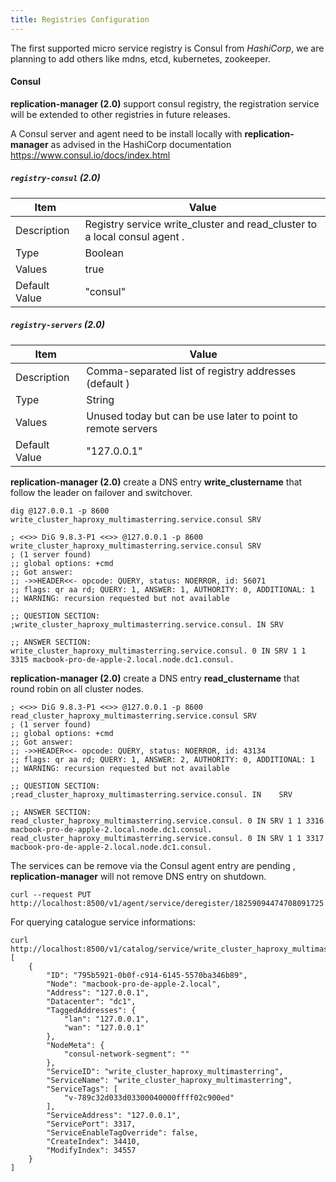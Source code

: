 ```yaml
---
title: Registries Configuration
---
```

The first supported micro service registry is Consul from *HashiCorp*, we are planning to add others like mdns, etcd, kubernetes, zookeeper.

#### Consul

**replication-manager (2.0)** support consul registry, the registration service will be extended to other registries in future releases.

A Consul server and agent need to be install locally with **replication-manager** as advised in the HashiCorp documentation https://www.consul.io/docs/index.html

##### `registry-consul` (2.0)

| Item | Value |
| ---- | ----- |
| Description | Registry service write_cluster and read_cluster to a local consul agent . |
| Type | Boolean |
| Values | true |
| Default Value | "consul" |  

##### `registry-servers` (2.0)

| Item | Value |
| ---- | ----- |
| Description | Comma-separated list of registry addresses (default ) |
| Type | String |
| Values | Unused today but can be use later to point to remote servers|
| Default Value | "127.0.0.1" |


**replication-manager (2.0)** create a DNS entry **write_clustername** that follow the leader on failover and switchover.


```
dig @127.0.0.1 -p 8600 write_cluster_haproxy_multimasterring.service.consul SRV

; <<>> DiG 9.8.3-P1 <<>> @127.0.0.1 -p 8600 write_cluster_haproxy_multimasterring.service.consul SRV
; (1 server found)
;; global options: +cmd
;; Got answer:
;; ->>HEADER<<- opcode: QUERY, status: NOERROR, id: 56071
;; flags: qr aa rd; QUERY: 1, ANSWER: 1, AUTHORITY: 0, ADDITIONAL: 1
;; WARNING: recursion requested but not available

;; QUESTION SECTION:
;write_cluster_haproxy_multimasterring.service.consul. IN SRV

;; ANSWER SECTION:
write_cluster_haproxy_multimasterring.service.consul. 0	IN SRV 1 1 3315 macbook-pro-de-apple-2.local.node.dc1.consul.
```

**replication-manager (2.0)** create a DNS entry **read_clustername** that round robin on all cluster nodes.


```
; <<>> DiG 9.8.3-P1 <<>> @127.0.0.1 -p 8600 read_cluster_haproxy_multimasterring.service.consul SRV
; (1 server found)
;; global options: +cmd
;; Got answer:
;; ->>HEADER<<- opcode: QUERY, status: NOERROR, id: 43134
;; flags: qr aa rd; QUERY: 1, ANSWER: 2, AUTHORITY: 0, ADDITIONAL: 1
;; WARNING: recursion requested but not available

;; QUESTION SECTION:
;read_cluster_haproxy_multimasterring.service.consul. IN	SRV

;; ANSWER SECTION:
read_cluster_haproxy_multimasterring.service.consul. 0 IN SRV 1 1 3316 macbook-pro-de-apple-2.local.node.dc1.consul.
read_cluster_haproxy_multimasterring.service.consul. 0 IN SRV 1 1 3317 macbook-pro-de-apple-2.local.node.dc1.consul.
```

The services can be remove via the Consul agent entry are pending , **replication-manager** will not remove DNS entry on shutdown.

```
curl --request PUT http://localhost:8500/v1/agent/service/deregister/18259094474708091725
```


For querying catalogue service informations:
```
curl http://localhost:8500/v1/catalog/service/write_cluster_haproxy_multimasterring
[
    {
        "ID": "795b5921-0b0f-c914-6145-5570ba346b89",
        "Node": "macbook-pro-de-apple-2.local",
        "Address": "127.0.0.1",
        "Datacenter": "dc1",
        "TaggedAddresses": {
            "lan": "127.0.0.1",
            "wan": "127.0.0.1"
        },
        "NodeMeta": {
            "consul-network-segment": ""
        },
        "ServiceID": "write_cluster_haproxy_multimasterring",
        "ServiceName": "write_cluster_haproxy_multimasterring",
        "ServiceTags": [
            "v-789c32d033d03300040000ffff02c900ed"
        ],
        "ServiceAddress": "127.0.0.1",
        "ServicePort": 3317,
        "ServiceEnableTagOverride": false,
        "CreateIndex": 34410,
        "ModifyIndex": 34557
    }
]
```
